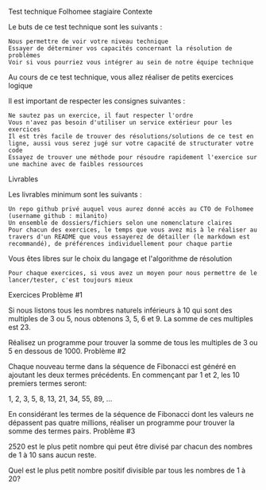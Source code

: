 Test technique Folhomee stagiaire
Contexte

Le buts de ce test technique sont les suivants :

    Nous permettre de voir votre niveau technique
    Essayer de déterminer vos capacités concernant la résolution de problèmes
    Voir si vous pourriez vous intégrer au sein de notre équipe technique

Au cours de ce test technique, vous allez réaliser de petits exercices logique

Il est important de respecter les consignes suivantes :

    Ne sautez pas un exercice, il faut respecter l'ordre
    Vous n'avez pas besoin d'utiliser un service extérieur pour les exercices
    Il est très facile de trouver des résolutions/solutions de ce test en ligne, aussi vous serez jugé sur votre capacité de structurater votre code
    Essayez de trouver une méthode pour résoudre rapidement l'exercice sur une machine avec de faibles ressources

Livrables

Les livrables minimum sont les suivants :

    Un repo github privé auquel vous aurez donné accès au CTO de Folhomee (username github : milanito)
    Un ensemble de dossiers/fichiers selon une nomenclature claires
    Pour chacun des exercices, le temps que vous avez mis à le réaliser au travers d'un README que vous essayerez de détailler (le markdown est recommandé), de préférences individuellement pour chaque partie

Vous êtes libres sur le choix du langage et l'algorithme de résolution

    Pour chaque exercices, si vous avez un moyen pour nous permettre de le lancer/tester, c'est toujours mieux

Exercices
Problème #1

Si nous listons tous les nombres naturels inférieurs à 10 qui sont des multiples de 3 ou 5, nous obtenons 3, 5, 6 et 9. La somme de ces multiples est 23.

Réalisez un programme pour trouver la somme de tous les multiples de 3 ou 5 en dessous de 1000.
Problème #2

Chaque nouveau terme dans la séquence de Fibonacci est généré en ajoutant les deux termes précédents. En commençant par 1 et 2, les 10 premiers termes seront:

1, 2, 3, 5, 8, 13, 21, 34, 55, 89, ...

En considérant les termes de la séquence de Fibonacci dont les valeurs ne dépassent pas quatre millions, réaliser un programme pour trouver la somme des termes pairs.
Problème #3

2520 est le plus petit nombre qui peut être divisé par chacun des nombres de 1 à 10 sans aucun reste.

Quel est le plus petit nombre positif divisible par tous les nombres de 1 à 20?
